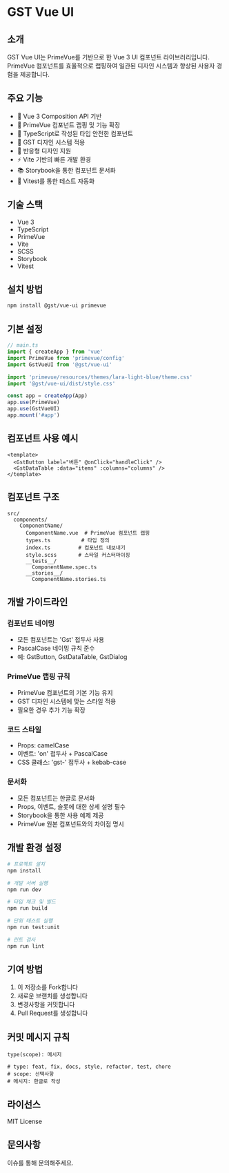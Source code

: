 # GST Vue UI

## 소개

GST Vue UI는 PrimeVue를 기반으로 한 Vue 3 UI 컴포넌트 라이브러리입니다. PrimeVue 컴포넌트를 효율적으로 랩핑하여 일관된 디자인 시스템과 향상된 사용자 경험을 제공합니다.

## 주요 기능

- 💚 Vue 3 Composition API 기반
- 🎯 PrimeVue 컴포넌트 랩핑 및 기능 확장
- 📘 TypeScript로 작성된 타입 안전한 컴포넌트
- 🎨 GST 디자인 시스템 적용
- 📱 반응형 디자인 지원
- ⚡️ Vite 기반의 빠른 개발 환경
- 📚 Storybook을 통한 컴포넌트 문서화
- 🧪 Vitest를 통한 테스트 자동화

## 기술 스택

- Vue 3
- TypeScript
- PrimeVue
- Vite
- SCSS
- Storybook
- Vitest

## 설치 방법

```bash
npm install @gst/vue-ui primevue
```

## 기본 설정

```typescript
// main.ts
import { createApp } from 'vue'
import PrimeVue from 'primevue/config'
import GstVueUI from '@gst/vue-ui'

import 'primevue/resources/themes/lara-light-blue/theme.css'
import '@gst/vue-ui/dist/style.css'

const app = createApp(App)
app.use(PrimeVue)
app.use(GstVueUI)
app.mount('#app')
```

## 컴포넌트 사용 예시

```vue
<template>
  <GstButton label="버튼" @onClick="handleClick" />
  <GstDataTable :data="items" :columns="columns" />
</template>
```

## 컴포넌트 구조

```
src/
  components/
    ComponentName/
      ComponentName.vue  # PrimeVue 컴포넌트 랩핑
      types.ts          # 타입 정의
      index.ts         # 컴포넌트 내보내기
      style.scss       # 스타일 커스터마이징
      __tests__/
        ComponentName.spec.ts
      __stories__/
        ComponentName.stories.ts
```

## 개발 가이드라인

### 컴포넌트 네이밍

- 모든 컴포넌트는 'Gst' 접두사 사용
- PascalCase 네이밍 규칙 준수
- 예: GstButton, GstDataTable, GstDialog

### PrimeVue 랩핑 규칙

- PrimeVue 컴포넌트의 기본 기능 유지
- GST 디자인 시스템에 맞는 스타일 적용
- 필요한 경우 추가 기능 확장

### 코드 스타일

- Props: camelCase
- 이벤트: 'on' 접두사 + PascalCase
- CSS 클래스: 'gst-' 접두사 + kebab-case

### 문서화

- 모든 컴포넌트는 한글로 문서화
- Props, 이벤트, 슬롯에 대한 상세 설명 필수
- Storybook을 통한 사용 예제 제공
- PrimeVue 원본 컴포넌트와의 차이점 명시

## 개발 환경 설정

```bash
# 프로젝트 설치
npm install

# 개발 서버 실행
npm run dev

# 타입 체크 및 빌드
npm run build

# 단위 테스트 실행
npm run test:unit

# 린트 검사
npm run lint
```

## 기여 방법

1. 이 저장소를 Fork합니다
2. 새로운 브랜치를 생성합니다
3. 변경사항을 커밋합니다
4. Pull Request를 생성합니다

## 커밋 메시지 규칙

```
type(scope): 메시지

# type: feat, fix, docs, style, refactor, test, chore
# scope: 선택사항
# 메시지: 한글로 작성
```

## 라이선스

MIT License

## 문의사항

이슈를 통해 문의해주세요.
